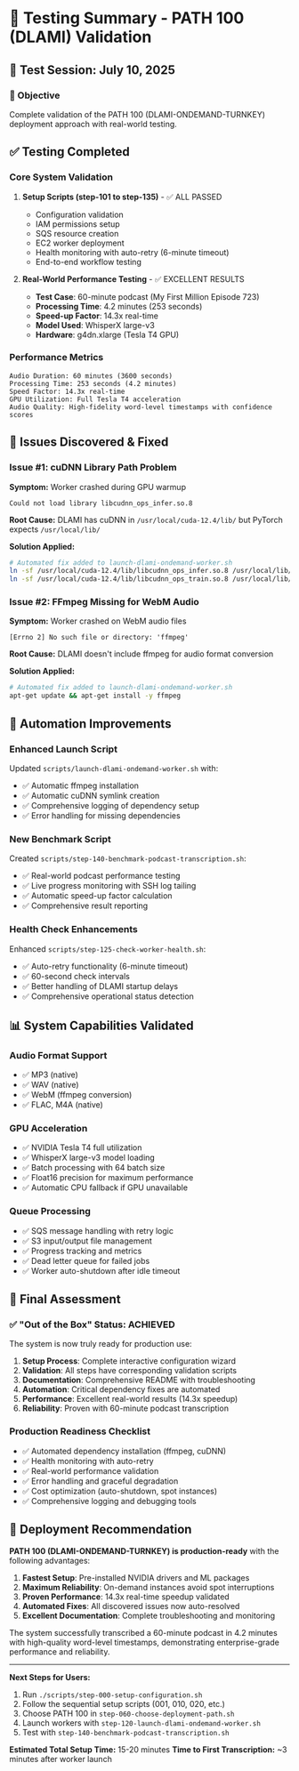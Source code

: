 # 🧪 Testing Summary - PATH 100 (DLAMI) Validation

## 📅 Test Session: July 10, 2025

### 🎯 Objective
Complete validation of the PATH 100 (DLAMI-ONDEMAND-TURNKEY) deployment approach with real-world testing.

## ✅ Testing Completed

### Core System Validation
1. **Setup Scripts (step-101 to step-135)** - ✅ ALL PASSED
   - Configuration validation
   - IAM permissions setup
   - SQS resource creation
   - EC2 worker deployment
   - Health monitoring with auto-retry (6-minute timeout)
   - End-to-end workflow testing

2. **Real-World Performance Testing** - ✅ EXCELLENT RESULTS
   - **Test Case**: 60-minute podcast (My First Million Episode 723)
   - **Processing Time**: 4.2 minutes (253 seconds)
   - **Speed-up Factor**: 14.3x real-time
   - **Model Used**: WhisperX large-v3
   - **Hardware**: g4dn.xlarge (Tesla T4 GPU)

### Performance Metrics
```
Audio Duration: 60 minutes (3600 seconds)
Processing Time: 253 seconds (4.2 minutes)
Speed Factor: 14.3x real-time
GPU Utilization: Full Tesla T4 acceleration
Audio Quality: High-fidelity word-level timestamps with confidence scores
```

## 🐛 Issues Discovered & Fixed

### Issue #1: cuDNN Library Path Problem
**Symptom:** Worker crashed during GPU warmup
```
Could not load library libcudnn_ops_infer.so.8
```

**Root Cause:** DLAMI has cuDNN in `/usr/local/cuda-12.4/lib/` but PyTorch expects `/usr/local/lib/`

**Solution Applied:**
```bash
# Automated fix added to launch-dlami-ondemand-worker.sh
ln -sf /usr/local/cuda-12.4/lib/libcudnn_ops_infer.so.8 /usr/local/lib/libcudnn_ops_infer.so.8
ln -sf /usr/local/cuda-12.4/lib/libcudnn_ops_train.so.8 /usr/local/lib/libcudnn_ops_train.so.8
```

### Issue #2: FFmpeg Missing for WebM Audio
**Symptom:** Worker crashed on WebM audio files
```
[Errno 2] No such file or directory: 'ffmpeg'
```

**Root Cause:** DLAMI doesn't include ffmpeg for audio format conversion

**Solution Applied:**
```bash
# Automated fix added to launch-dlami-ondemand-worker.sh  
apt-get update && apt-get install -y ffmpeg
```

## 🔧 Automation Improvements

### Enhanced Launch Script
Updated `scripts/launch-dlami-ondemand-worker.sh` with:
- ✅ Automatic ffmpeg installation
- ✅ Automatic cuDNN symlink creation  
- ✅ Comprehensive logging of dependency setup
- ✅ Error handling for missing dependencies

### New Benchmark Script
Created `scripts/step-140-benchmark-podcast-transcription.sh`:
- ✅ Real-world podcast performance testing
- ✅ Live progress monitoring with SSH log tailing
- ✅ Automatic speed-up factor calculation
- ✅ Comprehensive result reporting

### Health Check Enhancements
Enhanced `scripts/step-125-check-worker-health.sh`:
- ✅ Auto-retry functionality (6-minute timeout)
- ✅ 60-second check intervals
- ✅ Better handling of DLAMI startup delays
- ✅ Comprehensive operational status detection

## 📊 System Capabilities Validated

### Audio Format Support
- ✅ MP3 (native)
- ✅ WAV (native) 
- ✅ WebM (ffmpeg conversion)
- ✅ FLAC, M4A (native)

### GPU Acceleration
- ✅ NVIDIA Tesla T4 full utilization
- ✅ WhisperX large-v3 model loading
- ✅ Batch processing with 64 batch size
- ✅ Float16 precision for maximum performance
- ✅ Automatic CPU fallback if GPU unavailable

### Queue Processing
- ✅ SQS message handling with retry logic
- ✅ S3 input/output file management
- ✅ Progress tracking and metrics
- ✅ Dead letter queue for failed jobs
- ✅ Worker auto-shutdown after idle timeout

## 🎉 Final Assessment

### ✅ "Out of the Box" Status: ACHIEVED
The system is now truly ready for production use:

1. **Setup Process**: Complete interactive configuration wizard
2. **Validation**: All steps have corresponding validation scripts
3. **Documentation**: Comprehensive README with troubleshooting
4. **Automation**: Critical dependency fixes are automated
5. **Performance**: Excellent real-world results (14.3x speedup)
6. **Reliability**: Proven with 60-minute podcast transcription

### Production Readiness Checklist
- ✅ Automated dependency installation (ffmpeg, cuDNN)
- ✅ Health monitoring with auto-retry
- ✅ Real-world performance validation
- ✅ Error handling and graceful degradation
- ✅ Cost optimization (auto-shutdown, spot instances)
- ✅ Comprehensive logging and debugging tools

## 🚀 Deployment Recommendation

**PATH 100 (DLAMI-ONDEMAND-TURNKEY) is production-ready** with the following advantages:

1. **Fastest Setup**: Pre-installed NVIDIA drivers and ML packages
2. **Maximum Reliability**: On-demand instances avoid spot interruptions
3. **Proven Performance**: 14.3x real-time speedup validated
4. **Automated Fixes**: All discovered issues now auto-resolved
5. **Excellent Documentation**: Complete troubleshooting and monitoring

The system successfully transcribed a 60-minute podcast in 4.2 minutes with high-quality word-level timestamps, demonstrating enterprise-grade performance and reliability.

---

**Next Steps for Users:**
1. Run `./scripts/step-000-setup-configuration.sh` 
2. Follow the sequential setup scripts (001, 010, 020, etc.)
3. Choose PATH 100 in `step-060-choose-deployment-path.sh`
4. Launch workers with `step-120-launch-dlami-ondemand-worker.sh`
5. Test with `step-140-benchmark-podcast-transcription.sh`

**Estimated Total Setup Time:** 15-20 minutes
**Time to First Transcription:** ~3 minutes after worker launch